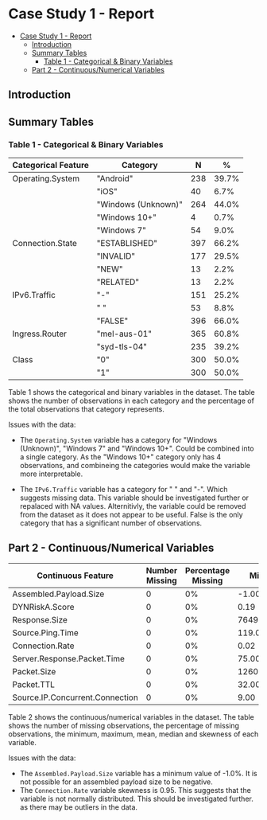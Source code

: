 # Case Study 1 - Report

- [Case Study 1 - Report](#case-study-1---report)
  - [Introduction](#introduction)
  - [Summary Tables](#summary-tables)
    - [Table 1 - Categorical \& Binary Variables](#table-1---categorical--binary-variables)
  - [Part 2 - Continuous/Numerical Variables](#part-2---continuousnumerical-variables)

## Introduction

## Summary Tables

### Table 1 - Categorical & Binary Variables

| Categorical Feature | Category            | N   | %     |
| ------------------- | ------------------- | --- | ----- |
| Operating.System    | "Android"           | 238 | 39.7% |
|                     | "iOS"               | 40  | 6.7%  |
|                     | "Windows (Unknown)" | 264 | 44.0% |
|                     | "Windows 10+"       | 4   | 0.7%  |
|                     | "Windows 7"         | 54  | 9.0%  |
| Connection.State    | "ESTABLISHED"       | 397 | 66.2% |
|                     | "INVALID"           | 177 | 29.5% |
|                     | "NEW"               | 13  | 2.2%  |
|                     | "RELATED"           | 13  | 2.2%  |
| IPv6.Traffic        | "-"                 | 151 | 25.2% |
|                     | " "                 | 53  | 8.8%  |
|                     | "FALSE"             | 396 | 66.0% |
| Ingress.Router      | "mel-aus-01"        | 365 | 60.8% |
|                     | "syd-tls-04"        | 235 | 39.2% |
| Class               | "0"                 | 300 | 50.0% |
|                     | "1"                 | 300 | 50.0% |

Table 1 shows the categorical and binary variables in the dataset. The table shows the number of observations in each category and the percentage of the total observations that category represents.

Issues with the data:

- The `Operating.System` variable has a category for "Windows (Unknown)", "Windows 7" and "Windows 10+". Could be combined into a single category. As the "Windows 10+" category only has 4 observations, and combineing the categories would make the variable more interpretable.

- The `IPv6.Traffic` variable has a category for " " and "-". Which suggests missing data. This variable should be investigated further or repalaced with NA values. Alternitivly, the variable could be removed from the dataset as it does not appear to be useful. False is the only category that has a significant number of observations.

## Part 2 - Continuous/Numerical Variables

| Continuous Feature              | Number Missing | Percentage Missing | Min      | Max       | Mean      | Median    | Skewness |
| ------------------------------- | -------------- | ------------------ | -------- | --------- | --------- | --------- | -------- |
| Assembled.Payload.Size          | 0              | 0%                 | -1.00    | 80580.00  | 48476.33  | 49268.50  | -0.28    |
| DYNRiskA.Score                  | 0              | 0%                 | 0.19     | 0.92      | 0.61      | 0.63      | -0.57    |
| Response.Size                   | 0              | 0%                 | 76495.00 | 822051.00 | 492667.72 | 492937.00 | -0.06    |
| Source.Ping.Time                | 0              | 0%                 | 119.00   | 415.00    | 267.75    | 267.00    | -0.04    |
| Connection.Rate                 | 0              | 0%                 | 0.02     | 1821.42   | 432.24    | 399.72    | 0.95     |
| Server.Response.Packet.Time     | 0              | 0%                 | 75.00    | 417.00    | 226.75    | 221.00    | 0.23     |
| Packet.Size                     | 0              | 0%                 | 1260.00  | 1439.00   | 1349.68   | 1348.00   | 0.05     |
| Packet.TTL                      | 0              | 0%                 | 32.00    | 108.00    | 63.98     | 63.00     | 0.19     |
| Source.IP.Concurrent.Connection | 0              | 0%                 | 9.00     | 34.00     | 21.37     | 21.50     | -0.03    |

Table 2 shows the continuous/numerical variables in the dataset. The table shows the number of missing observations, the percentage of missing observations, the minimum, maximum, mean, median and skewness of each variable.

Issues with the data:

- The `Assembled.Payload.Size` variable has a minimum value of -1.0%. It is not possible for an assembled payload size to be negative.
- The `Connection.Rate` variable skewness is 0.95. This suggests that the variable is not normally distributed. This should be investigated further. as there may be outliers in the data.
